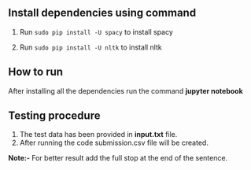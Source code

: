 ## Install dependencies using command ##

1) Run `sudo pip install -U spacy` to install spacy

2) Run `sudo pip install -U nltk` to install nltk

## How to run ##

After installing all the dependencies run the command **jupyter notebook**

## Testing procedure ##

1) The test data has been provided in **input.txt** file.
2) After running the code submission.csv file will be created.

**Note:-** For better result add the full stop at the end of the sentence.